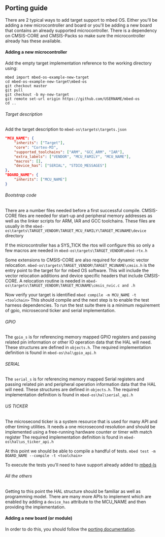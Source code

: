 ## Porting guide

There are 2 typical ways to add target support to mbed OS. Either you'll be
adding a new microcontroller and board or you'll be adding a new board that 
contains an already supported microcontroller. There is a dependency on
CMSIS-CORE and CMSIS-Packs so make sure the microcontroller already has these
available.

#### Adding a new microcontroller

Add the empty target implementation reference to the working directory using: 
```
mbed import mbed-os-example-new-target
cd mbed-os-example-new-target\mbed-os
git checkout master
git pull
git checkout -b my-new-target
git remote set-url origin https://github.com/USERNAME/mbed-os
cd ..
```

###### Target description

Add the target description to ```mbed-os\targets\targets.json```
``` json
"MCU_NAME": {
    "inherits": ["Target"],
    "core": "Cortex-M3",
    "supported_toolchains": ["ARM", "GCC_ARM", "IAR"],
    "extra_labels": ["VENDOR", "MCU_FAMILY", "MCU_NAME"],
    "macros": [],
    "device_has": ["SERIAL", "STDIO_MESSAGES"]
},
"BOARD_NAME": {
    "inherits": ["MCU_NAME"]
}
```

###### Bootstrap code

There are a number files needed before a first successful compile. CMSIS-CORE
files are needed for start-up and peripheral memory addresses as well as the
linker scripts for ARM, IAR and GCC toolchains. These files are usually in the
```mbed-os\targets\TARGET_VENDOR\TARGET_MCU_FAMILY\TARGET_MCUNAME\device``` directory

If the microcontroller has a SYS_TICK the rtos will configure
this so only a few macros are needed in ```mbed-os\targets\TARGET_VENDOR\mbed-rtx.h```

Some extensions to CMSIS-CORE are also required for dynamic vector relocation. ```mbed-os\targets\TARGET_VENDOR\TARGET_MCUNAME\cmsis.h``` is the entry point to the target for for mbed OS software. This will include the vector relocation additions and device specific headers that include CMSIS-CORE. A relocation routine is needed in ```mbed-os\targets\TARGET_VENDOR\TARGET_MCUNAME\cmsis_nvic.c and .h```

Now verify your target is identified ```mbed compile -m MCU_NAME -t <toolchain>``` This should compile and the
next step is to enable the test harness dependencies. To run the test suite there is a minimum requirement of gpio, microsecond ticker and serial implementation.

###### GPIO

The ```gpio_s``` is for referencing memory mapped GPIO registers and passing related pin information or other IO operation data that the HAL will need. These structures are defined in ```objects.h```. The required implementation definition is found in ```mbed-os\hal\gpio_api.h```

###### SERIAL

The ```serial_s``` is for referencing memory mapped Serial registers and passing related pin and peripheral operation information data that the HAL will need. These structures are defined in ```objects.h```. The required implementation definition is found in ```mbed-os\hal\serial_api.h```

###### US TICKER

The microsecond ticker is a system resource that is used for many API and other timing utilities. It needs a one microsecond resolution and should be implemented using a free-running hardware counter or timer with match register
The required implementation definition is found in ```mbed-os\hal\us_ticker_api.h```

At this point we should be able to compile a handful of  tests. ```mbed test -m BOARD_NAME --compile -t <toolchain>```

To execute the tests you'll need to have support already added to [mbed-ls](https://github.com/armmbed/mbed-ls)

###### All the others

Getting to this point the HAL structure should be familiar as well as programming model. There are many more APIs to implement which are enabled by adding a ```device_has``` attribute to the MCU_NAME and then providing the implementation.

#### Adding a new board (or module)










In order to do this, you should follow the [porting documentation](../mbed_OS/Porting.md).
